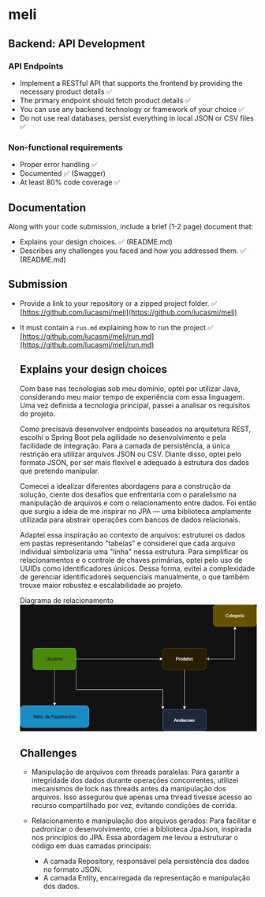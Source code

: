 # meli

## Backend: API Development

### API Endpoints

- Implement a RESTful API that supports the frontend by providing the necessary product details ✅
- The primary endpoint should fetch product details ✅
- You can use any backend technology or framework of your choice ✅
- Do not use real databases, persist everything in local JSON or CSV files ✅

### Non-functional requirements

- Proper error handling ✅
- Documented ✅ (Swagger)
- At least 80% code coverage ✅

## Documentation

Along with your code submission, include a brief (1-2 page) document that:

- Explains your design choices. ✅ (README.md)
- Describes any challenges you faced and how you addressed them. ✅ (README.md)

## Submission

- Provide a link to your repository or a zipped project folder. ✅  
  [https://github.com/lucasmi/meli](https://github.com/lucasmi/meli)
- It must contain a `run.md` explaining how to run the project ✅  
  [https://github.com/lucasmi/meli/run.md](https://github.com/lucasmi/meli/run.md)


  ## Explains your design choices  
  Com base nas tecnologias sob meu domínio, optei por utilizar Java, considerando meu maior tempo de experiência com essa linguagem. Uma vez definida a tecnologia principal, passei a analisar os requisitos do projeto.

  Como precisava desenvolver endpoints baseados na arquitetura REST, escolhi o Spring Boot pela agilidade no desenvolvimento e pela facilidade de integração. Para a camada de persistência, a única restrição era utilizar arquivos JSON ou CSV. Diante disso, optei pelo formato JSON, por ser mais flexível e adequado à estrutura dos dados que pretendo manipular.

  Comecei a idealizar diferentes abordagens para a construção da solução, ciente dos desafios que enfrentaria com o paralelismo na manipulação de arquivos e com o relacionamento entre dados. Foi então que surgiu a ideia de me inspirar no JPA — uma biblioteca amplamente utilizada para abstrair operações com bancos de dados relacionais.

  Adaptei essa inspiração ao contexto de arquivos: estruturei os dados em pastas representando "tabelas" e considerei que cada arquivo individual simbolizaria uma "linha" nessa estrutura. Para simplificar os relacionamentos e o controle de chaves primárias, optei pelo uso de UUIDs como identificadores únicos. Dessa forma, evitei a complexidade de gerenciar identificadores sequenciais manualmente, o que também trouxe maior robustez e escalabilidade ao projeto.

  Diagrama de relacionamento
    ![Diagrama](https://github.com/lucasmi/meli/blob/main/diagrama.png)

  ## Challenges
  - Manipulação de arquivos com threads paralelas: Para garantir a integridade dos dados durante operações concorrentes, utilizei mecanismos de lock nas threads antes da manipulação dos arquivos. Isso assegurou que apenas uma thread tivesse acesso ao recurso compartilhado por vez, evitando condições de corrida.

  - Relacionamento e manipulação dos arquivos gerados: Para facilitar e padronizar o desenvolvimento, criei a biblioteca JpaJson, inspirada nos princípios do JPA. Essa abordagem me levou a estruturar o código em duas camadas principais:
    - A camada Repository, responsável pela persistência dos dados no formato JSON.
    - A camada Entity, encarregada da representação e manipulação dos dados.